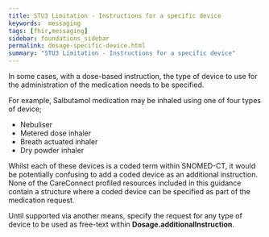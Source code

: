 ```yaml
---
title: STU3 Limitation - Instructions for a specific device
keywords:  messaging
tags: [fhir,messaging]
sidebar: foundations_sidebar
permalink: dosage-specific-device.html
summary: "STU3 Limitation - Instructions for a specific device"
---
```




In some cases, with a dose-based instruction, the type of device to use for the administration of the medication needs to be specified.

For example, Salbutamol medication may be inhaled using one of four types of device; 
  * Nebuliser
  * Metered dose inhaler
  * Breath actuated inhaler
  * Dry powder inhaler

Whilst each of these devices is a coded term within SNOMED-CT, it would be potentially confusing to add a coded device as an additional instruction. None of the  CareConnect profiled resources included in this guidance contain a structure where a coded device can be specified as part of the medication request.

Until supported via another means, specify the request for any type of device to be used as free-text within **Dosage.additionalInstruction**. 
